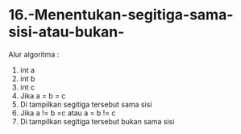 # 16.-Menentukan-segitiga-sama-sisi-atau-bukan-

Alur algoritma :
1. int a
2. int b
3. int c
4. Jika a = b = c
5. Di tampilkan segitiga tersebut sama sisi
6. Jika a != b =c atau a = b != c
7. Di tampilkan segitiga tersebut bukan sama sisi

